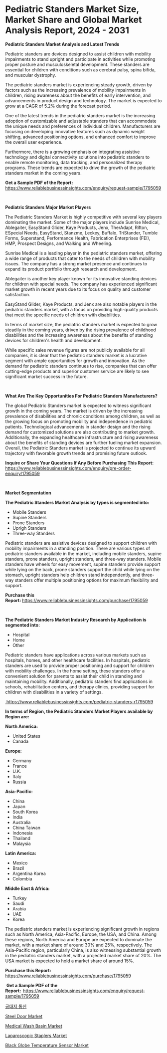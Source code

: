 <p><h1>Pediatric Standers Market Size, Market Share and Global Market Analysis Report, 2024 - 2031</h1></p><p><strong>Pediatric Standers Market Analysis and Latest Trends</strong></p>
<p><p>Pediatric standers are devices designed to assist children with mobility impairments to stand upright and participate in activities while promoting proper posture and musculoskeletal development. These standers are essential for children with conditions such as cerebral palsy, spina bifida, and muscular dystrophy.</p><p>The pediatric standers market is experiencing steady growth, driven by factors such as the increasing prevalence of mobility impairments in children, rising awareness about the benefits of early intervention, and advancements in product design and technology. The market is expected to grow at a CAGR of 5.2% during the forecast period.</p><p>One of the latest trends in the pediatric standers market is the increasing adoption of customizable and adjustable standers that can accommodate the unique needs and preferences of individual children. Manufacturers are focusing on developing innovative features such as dynamic weight shifting, advanced positioning options, and enhanced comfort to improve the overall user experience.</p><p>Furthermore, there is a growing emphasis on integrating assistive technology and digital connectivity solutions into pediatric standers to enable remote monitoring, data tracking, and personalized therapy programs. These trends are expected to drive the growth of the pediatric standers market in the coming years.</p></p>
<p><strong>Get a Sample PDF of the Report:&nbsp;</strong> <a href="https://www.reliablebusinessinsights.com/enquiry/request-sample/1795059">https://www.reliablebusinessinsights.com/enquiry/request-sample/1795059</a></p>
<p>&nbsp;</p>
<p><strong>Pediatric Standers Major Market Players</strong></p>
<p><p>The Pediatric Standers Market is highly competitive with several key players dominating the market. Some of the major players include Sunrise Medical, Ablegaiter, EasyStand Glider, Kaye Products, Jenx, TherAdapt, Rifton, ESpecial Needs, EasyStand, Stanzme, Leckey, Buffalo, TriStander, Tumble Forms, Superstand, Performance Health, Fabrication Enterprises (FEI), HMP, Prospect Designs, and Walking and Wheeling.</p><p>Sunrise Medical is a leading player in the pediatric standers market, offering a wide range of products that cater to the needs of children with mobility issues. The company has a strong market presence and continues to expand its product portfolio through research and development.</p><p>Ablegaiter is another key player known for its innovative standing devices for children with special needs. The company has experienced significant market growth in recent years due to its focus on quality and customer satisfaction.</p><p>EasyStand Glider, Kaye Products, and Jenx are also notable players in the pediatric standers market, with a focus on providing high-quality products that meet the specific needs of children with disabilities.</p><p>In terms of market size, the pediatric standers market is expected to grow steadily in the coming years, driven by the rising prevalence of childhood disabilities and the increasing awareness about the benefits of standing devices for children's health and development.</p><p>While specific sales revenue figures are not publicly available for all companies, it is clear that the pediatric standers market is a lucrative segment with ample opportunities for growth and innovation. As the demand for pediatric standers continues to rise, companies that can offer cutting-edge products and superior customer service are likely to see significant market success in the future.</p></p>
<p>&nbsp;</p>
<p><strong>What Are The Key Opportunities For Pediatric Standers Manufacturers?</strong></p>
<p><p>The global Pediatric Standers market is expected to witness significant growth in the coming years. The market is driven by the increasing prevalence of disabilities and chronic conditions among children, as well as the growing focus on promoting mobility and independence in pediatric patients. Technological advancements in stander design and the rising demand for customized solutions are also contributing to market growth. Additionally, the expanding healthcare infrastructure and rising awareness about the benefits of standing devices are further fueling market expansion. Overall, the Pediatric Standers market is projected to continue its upward trajectory with favorable growth trends and promising future outlook.</p></p>
<p><strong>Inquire or Share Your Questions If Any Before Purchasing This Report:</strong> <a href="https://www.reliablebusinessinsights.com/enquiry/pre-order-enquiry/1795059">https://www.reliablebusinessinsights.com/enquiry/pre-order-enquiry/1795059</a></p>
<p>&nbsp;</p>
<p><strong>Market Segmentation</strong></p>
<p><strong>The Pediatric Standers Market Analysis by types is segmented into:</strong></p>
<p><ul><li>Mobile Standers</li><li>Supine Standers</li><li>Prone Standers</li><li>Uprigh Standers</li><li>Three-way Standers</li></ul></p>
<p><p>Pediatric standers are assistive devices designed to support children with mobility impairments in a standing position. There are various types of pediatric standers available in the market, including mobile standers, supine standers, prone standers, upright standers, and three-way standers. Mobile standers have wheels for easy movement, supine standers provide support while lying on the back, prone standers support the child while lying on the stomach, upright standers help children stand independently, and three-way standers offer multiple positioning options for maximum flexibility and support.</p></p>
<p><strong>Purchase this Report:&nbsp;</strong><a href="https://www.reliablebusinessinsights.com/purchase/1795059">https://www.reliablebusinessinsights.com/purchase/1795059</a></p>
<p>&nbsp;</p>
<p><strong>The Pediatric Standers Market Industry Research by Application is segmented into:</strong></p>
<p><ul><li>Hospital</li><li>Home</li><li>Other</li></ul></p>
<p><p>Pediatric standers have applications across various markets such as hospitals, homes, and other healthcare facilities. In hospitals, pediatric standers are used to provide proper positioning and support for children with mobility challenges. In the home setting, these standers offer a convenient solution for parents to assist their child in standing and maintaining mobility. Additionally, pediatric standers find applications in schools, rehabilitation centers, and therapy clinics, providing support for children with disabilities in a variety of settings.</p></p>
<p><a href="https://www.reliablebusinessinsights.com/pediatric-standers-r1795059">&nbsp;https://www.reliablebusinessinsights.com/pediatric-standers-r1795059</a></p>
<p><strong>In terms of Region, the Pediatric Standers Market Players available by Region are:</strong></p>
<p>
    <p> <strong> North America: </strong>
        <ul>
            <li>United States</li>
            <li>Canada</li>
        </ul>
        </p> 
    <p> <strong> Europe: </strong>
        <ul>
            <li>Germany</li>
            <li>France</li>
            <li>U.K.</li>
            <li>Italy</li>
            <li>Russia</li>
        </ul>
        </p> 
    <p> <strong> Asia-Pacific: </strong>
        <ul>
            <li>China</li>
            <li>Japan</li>
            <li>South Korea</li>
            <li>India</li>
            <li>Australia</li>
            <li>China Taiwan</li>
            <li>Indonesia</li>
            <li>Thailand</li>
            <li>Malaysia</li>
        </ul>
        </p> 
    <p> <strong> Latin America: </strong>
        <ul>
            <li>Mexico</li>
            <li>Brazil</li>
            <li>Argentina Korea</li>
            <li>Colombia</li>
        </ul>
        </p> 
    <p> <strong> Middle East & Africa: </strong>
        <ul>
            <li>Turkey</li>
            <li>Saudi</li>
            <li>Arabia</li>
            <li>UAE</li>
            <li>Korea</li>
        </ul>
    </p>
    </p>
<p><p>The pediatric standers market is experiencing significant growth in regions such as North America, Asia-Pacific, Europe, the USA, and China. Among these regions, North America and Europe are expected to dominate the market, with a market share of around 30% and 25%, respectively. The Asia-Pacific region, particularly China, is also witnessing substantial growth in the pediatric standers market, with a projected market share of 20%. The USA market is expected to hold a market share of around 15%.</p></p>
<p><strong>Purchase this Report: </strong><a href="https://www.reliablebusinessinsights.com/purchase/1795059">https://www.reliablebusinessinsights.com/purchase/1795059</a></p>
<p>&nbsp;<strong>Get a Sample PDF of the Report:&nbsp;&nbsp;</strong><a href="https://www.reliablebusinessinsights.com/enquiry/request-sample/1795059">https://www.reliablebusinessinsights.com/enquiry/request-sample/1795059</a></p>
<p><strong></strong></p>
<p><p><a href="https://medium.com/@mujgankortalih/%EA%B8%80%EB%A1%9C%EB%B2%8C-%ED%95%AD%EA%B3%B5-%EC%A3%BC%ED%8C%8C%EC%88%98-%ED%86%B5%EC%8B%A0-%EC%82%B0%EC%97%85-%EC%9C%A0%ED%98%95-%EC%9D%91%EC%9A%A9-%ED%94%84%EB%A1%9C%EA%B7%B8%EB%9E%A8-%EC%8B%9C%EC%9E%A5-%EC%B0%B8%EA%B0%80%EC%9E%90-%EC%A7%80%EC%97%AD%EB%B3%84-%EC%84%B1%EC%9E%A5-%EB%B6%84%EC%84%9D-%EB%B0%8F-%EB%AF%B8%EB%9E%98-%EC%8B%9C%EB%82%98%EB%A6%AC%EC%98%A4-2024-2031-5d0175c637c7">공대지 통신</a></p><p><a href="https://issuu.com/reportprime-2/docs/steel-door-market-size-2030.pptx">Steel Door Market</a></p><p><a href="https://github.com/mandarincruisesvn/Market-Research-Report-List-1/blob/main/medical-wash-basin-market.md">Medical Wash Basin Market</a></p><p><a href="https://github.com/julian6Skinner/Market-Research-Report-List-1/blob/main/laparoscopic-staplers-market.md">Laparoscopic Staplers Market</a></p><p><a href="https://medium.com/@rebecca.smith5467/black-globe-temperature-sensor-market-size-market-segmentation-market-trends-and-growth-analysis-89143fcadd26">Black Globe Temperature Sensor Market</a></p></p>